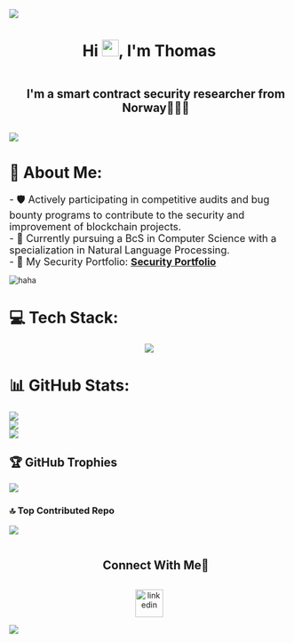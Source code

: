 <!--profile visit count-->
<div align="center">

</div>

<!--horizontal divider(gradiant)-->
<img src="https://user-images.githubusercontent.com/73097560/115834477-dbab4500-a447-11eb-908a-139a6edaec5c.gif">

<h1 align="center">Hi <img src="https://raw.githubusercontent.com/MartinHeinz/MartinHeinz/master/wave.gif" width="30px">, I'm Thomas</h1>

<!--h2 without bottom border-->
<div id="user-content-toc">
  <ul align="center">
    <summary><h2 style="display: inline-block">I'm a smart contract security researcher from Norway👨🏻‍💻</h2></summary>
  </ul>
</div>

<!--horizontal divider(gradiant)-->
<img src="https://user-images.githubusercontent.com/73097560/115834477-dbab4500-a447-11eb-908a-139a6edaec5c.gif">

# 💫 About Me:
<div style="font-size: 18px;">
  - 🛡️ Actively participating in competitive audits and bug bounty programs to contribute to the security and improvement of blockchain projects.<br>
  - 🌱 Currently pursuing a BcS in Computer Science with a specialization in Natural Language Processing.<br>
  - 🎊 My Security Portfolio: <strong><a href="https://thomasheim.netlify.app/">Security Portfolio</a></strong>
</div>

![haha](https://github.com/user-attachments/assets/ed240c8a-181c-4dd5-b697-601ab93c48ac)

# 💻 Tech Stack:

<!--h1 without bottom border-->
<div id="user-content-toc">
  <ul align="center">
  </ul>
</div>

<!--tech stack icons-->
<p align="center">
  <a href="https://skillicons.dev">
    <img src="https://skillicons.dev/icons?i=solidity,java,py,js,tensorflow,nodejs,react,html,tailwind,nextjs,ipfs,obsidian,git,github&perline=14" />
  </a>
</p>
<iconify-icon icon="logos:hardhat"></iconify-icon>

# 📊 GitHub Stats:
![](https://github-readme-stats.vercel.app/api?username=ThomasHeim11&theme=algolia&hide_border=false&include_all_commits=true&count_private=true)<br/>
![](https://github-readme-streak-stats.herokuapp.com/?user=ThomasHeim11&theme=algolia&hide_border=false)<br/>
![](https://github-readme-stats.vercel.app/api/top-langs/?username=ThomasHeim11&theme=algolia&hide_border=false&include_all_commits=true&count_private=true&layout=compact)

## 🏆 GitHub Trophies
![](https://github-profile-trophy.vercel.app/?username=ThomasHeim11&theme=tokyonight&no-frame=false&no-bg=false&margin-w=4)

### 🔝 Top Contributed Repo
![](https://github-contributor-stats.vercel.app/api?username=ThomasHeim11&limit=5&theme=algolia&combine_all_yearly_contributions=true)

<!-- Connect with me -->
<!--h2 without bottom border-->
<div id="user-content-toc">
  <ul align="center">
    <summary><h2 style="display: inline-block">Connect With Me🤝</h2></summary>
  </ul>
</div>

<!--icons and links-->
<p align="center">
<a href="https://www.linkedin.com/in/thomas-heim11/" target="blank"><img align="center" src="https://user-images.githubusercontent.com/88904952/234979284-68c11d7f-1acc-4f0c-ac78-044e1037d7b0.png" alt="linkedin" height="50" width="50" /></a>
</p>

<!--horizontal divider(gradiant)-->
<img src="https://user-images.githubusercontent.com/73097560/115834477-dbab4500-a447-11eb-908a-139a6edaec5c.gif">
